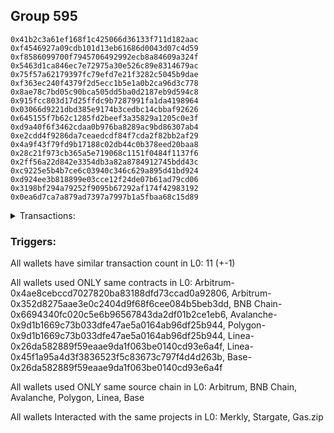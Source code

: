 ## Group 595

```0x260876476feacb2d70cd03a7e4e5b6f2874f10f1
0x41b2c3a61ef168f1c425066d36133f711d182aac
0xf4546927a09cdb101d13eb61686d0043d07c4d59
0xf8586099700f7945706492992ecb8a84609a324f
0x5463d1ca846ec7e72975a30e526c89e8314679ac
0x75f57a62179397fc79efd7e21f3282c5045b9dae
0xf363ec240f4379f2d5ecc1b5e1a0b2ca96d3c778
0x8ae78c7bd05c90bca505dd5ba0d2187eb9d594c8
0x915fcc803d17d25ffdc9b7287991fa1da4198964
0x03066d9221dbd385e9174b3cedbc14cbbaf92626
0x645155f7b62c1285fd2beef3a35829a1205c0e3f
0xd9a40f6f3462cdaa0b976ba8289ac9bd86307ab4
0xe2cdd4f9286da7ceaedcdf84f7cda2f82bb2af29
0x4a9f43f79fd9b17188c02db44c0b378eed20baa8
0x28c21f973cb365a5e719068c1151f0484f1137f6
0x2ff56a22d842e3354db3a82a8784912745bdd43c
0xc9225e5b4b7ce6c03940c346c629a895d41bd924
0xd924ee3b818899e03cce12f24de07b61ad79cd06
0x3198bf294a79252f9095b67292af174f42983192
0x0ea6d7ca7a879ad7397a7997b1a5fbaa68c15d89
```
<details>
<summary>Transactions:</summary>

Hashes: 

Wallet: 0x260876476feacb2d70cd03a7e4e5b6f2874f10f1

       Hash: 0xdc870d42c98c92a83241fd5454aae53c1521e9b5e1cbf872d7fb26012dcc0e1f
         - source chain: Arbitrum
         - destination chain: Aptos
         - project: Merkly
         - contract: 0x4ae8cebccd7027820ba83188dfd73ccad0a92806
       Hash: 0x887c5b108f7f975e031381675056b2df5ac629c8db6cea13b8e1b7aade97c817
         - source chain: Arbitrum
         - destination chain: Aptos
         - project: Merkly
         - contract: 0x4ae8cebccd7027820ba83188dfd73ccad0a92806
       Hash: 0xcf97daf467810539879e17a5a4b59119ff4995b1af06a4b0230e50a4b786a90b
         - source chain: Arbitrum
         - destination chain: BNB Chain
         - project: Stargate
         - contract: 0x352d8275aae3e0c2404d9f68f6cee084b5beb3dd
         - value USD: 253.821513596
       Hash: 0xfdcce45c6110a5635a383827ac83d8749b94b0de473f7e5e905e0a4d82bd8a7e
         - source chain: BNB Chain
         - destination chain: Avalanche
         - project: Stargate
         - contract: 0x6694340fc020c5e6b96567843da2df01b2ce1eb6
         - value USD: 251.627817708
       Hash: 0xdbbf7552fc57004bb2992edeeb164ad28260a6577de889584954248e4d812076
         - source chain: Avalanche
         - destination chain: Polygon
         - project: Stargate
         - contract: 0x9d1b1669c73b033dfe47ae5a0164ab96df25b944
         - value USD: 248.099025082
       Hash: 0x98c8b03cfc95f870f08f44710624672941005b7a2e6bbf26c82911fdac75f12c
         - source chain: Polygon
         - destination chain: Base
         - project: Stargate
         - contract: 0x9d1b1669c73b033dfe47ae5a0164ab96df25b944
         - value USD: 245.187569251
       Hash: 0x5d468b7473e8706558e619005f1c2e4901d024bf10658a26823acd67c26f854c
         - source chain: Linea
         - destination chain: Base
         - project: Gas.zip
         - contract: 0x26da582889f59eaae9da1f063be0140cd93e6a4f
         - value USD: 4.73663794e-05
       Hash: 0xefd7da74425d89e9a00739129a9d11ba0309c0091963c96a4fda70ed3bc94b0d
         - source chain: Linea
         - destination chain: Base
         - project: Stargate
         - contract: 0x45f1a95a4d3f3836523f5c83673c797f4d4d263b
         - value USD: 51.564047261
       Hash: 0x1e947dbb3c1a8756ef5cf44fdd69ca793d300e5f9977d5d41be68ec6184af266
         - source chain: Base
         - destination chain: Arbitrum
         - project: Gas.zip
         - contract: 0x26da582889f59eaae9da1f063be0140cd93e6a4f
         - value USD: 4.567846e-05
       Hash: 0x457499de0e1bbd711aa07077071be7a312d8d580a002b6984b8a847a10b133a2
         - source chain: Linea
         - destination chain: Base
         - project: Stargate
         - contract: 0x45f1a95a4d3f3836523f5c83673c797f4d4d263b
         - value USD: 105.313654818
       Hash: 0xa471d9bf9f358845079895c18cec771af4f5a546884ae52de7db66211921ef34
         - source chain: Base
         - destination chain: Zora
         - project: Gas.zip
         - contract: 0x26da582889f59eaae9da1f063be0140cd93e6a4f
         - value USD: 0.0001441452678
Wallet: 0x41b2c3a61ef168f1c425066d36133f711d182aac

       Hash:0xee12ebb53ea5cce5df8e8fd1f9608d8895f049da29afa3057021444954589900
         - source chain: Arbitrum
         - destination chain: Aptos
         - project: Merkly
         - contract: 0x4ae8cebccd7027820ba83188dfd73ccad0a92806
       Hash:0x7a6d5bc27a1156ae75b6b0b8fc7e7a6d60b3d3b0be77fed6313f9dd2d945fbd2
         - source chain: Arbitrum
         - destination chain: Aptos
         - project: Merkly
         - contract: 0x4ae8cebccd7027820ba83188dfd73ccad0a92806
       Hash:0x8909c0d590bbdad775f386d81b8a623d1680111511eeede5236d466aaad1e44c
         - source chain: Arbitrum
         - destination chain: BNB Chain
         - project: Stargate
         - contract: 0x352d8275aae3e0c2404d9f68f6cee084b5beb3dd
         - value USD: 260.939717858
       Hash:0x3a7214161047fadfc960c3ba28ddeb4a7960fdccc6c286864f0307fba00c15c4
         - source chain: BNB Chain
         - destination chain: Avalanche
         - project: Stargate
         - contract: 0x6694340fc020c5e6b96567843da2df01b2ce1eb6
         - value USD: 258.757737354
       Hash:0x24f186cf75e909c46052734d2f8612632f4df31349dbeae13e9a183f1d287f2d
         - source chain: Avalanche
         - destination chain: Polygon
         - project: Stargate
         - contract: 0x9d1b1669c73b033dfe47ae5a0164ab96df25b944
         - value USD: 255.885063734
       Hash:0xa2976b34bf7dae9694ecc4aae2e1b2abddf6b6e2941d49ad8faf564d4ca6b1e9
         - source chain: Polygon
         - destination chain: Base
         - project: Stargate
         - contract: 0x9d1b1669c73b033dfe47ae5a0164ab96df25b944
         - value USD: 252.614289286
       Hash:0x13a7c67b440f4231906e0457f986a6dcc7a3e0795665de20d297fb446f045c5b
         - source chain: Linea
         - destination chain: Zora
         - project: Gas.zip
         - contract: 0x26da582889f59eaae9da1f063be0140cd93e6a4f
         - value USD: 0.0001723708844
       Hash:0x5a159eae8bb2a3e15974b006a53375dcc3dde0b4f005045ae2fc5593d1139f63
         - source chain: Linea
         - destination chain: Base
         - project: Stargate
         - contract: 0x45f1a95a4d3f3836523f5c83673c797f4d4d263b
         - value USD: 61.029265655
       Hash:0xb3498e90aa028ee063efe3ac136477cf36696452b66bd5eb0067a48b00a6fe18
         - source chain: Base
         - destination chain: Base
         - project: Gas.zip
         - contract: 0x26da582889f59eaae9da1f063be0140cd93e6a4f
         - value USD: 6.28078825e-05
       Hash:0xb814388d0c671310debad60e102f995049bbe6b19a03e4394f8b5592f1e86ce9
         - source chain: Linea
         - destination chain: Base
         - project: Stargate
         - contract: 0x45f1a95a4d3f3836523f5c83673c797f4d4d263b
         - value USD: 97.572504028
       Hash:0x67237832f91a03065387c6433c598dcb97b2aa459bff05339f574c554b8ced57
         - source chain: Base
         - destination chain: Base
         - project: Gas.zip
         - contract: 0x26da582889f59eaae9da1f063be0140cd93e6a4f
         - value USD: 0.0001447433809
Wallet: 0xf4546927a09cdb101d13eb61686d0043d07c4d59

       Hash:0x75f3b8e1e3e14a2e7e69026d3a5839f1f8aa6712edb35f1f7933175c2c2ee176
         - source chain: Arbitrum
         - destination chain: Aptos
         - project: Merkly
         - contract: 0x4ae8cebccd7027820ba83188dfd73ccad0a92806
       Hash:0xfb690e3d91a9252601232950abf602a63e98ec77ce4d2f2539dc76067d356978
         - source chain: Arbitrum
         - destination chain: Aptos
         - project: Merkly
         - contract: 0x4ae8cebccd7027820ba83188dfd73ccad0a92806
       Hash:0x3287ef50f56bdae340c620bb043aa4f7435652b8010fc266b3044d54c56bc4e0
         - source chain: Arbitrum
         - destination chain: BNB Chain
         - project: Stargate
         - contract: 0x352d8275aae3e0c2404d9f68f6cee084b5beb3dd
         - value USD: 263.741457813
       Hash:0x65c9c78062ffdb2656779ee0e1b5802d97d595385d732882ca4977e82f5ca03c
         - source chain: BNB Chain
         - destination chain: Avalanche
         - project: Stargate
         - contract: 0x6694340fc020c5e6b96567843da2df01b2ce1eb6
         - value USD: 261.355457214
       Hash:0xab58195fc4fc06c22e6464683e0b502aadef78b1962d1619335dd3c5bdf670d9
         - source chain: Avalanche
         - destination chain: Polygon
         - project: Stargate
         - contract: 0x9d1b1669c73b033dfe47ae5a0164ab96df25b944
         - value USD: 258.881478729
       Hash:0x8355d672f898c9771eb0b265fa3d7f4f8eba28de87883975c8ef5857b723c96c
         - source chain: Polygon
         - destination chain: Base
         - project: Stargate
         - contract: 0x9d1b1669c73b033dfe47ae5a0164ab96df25b944
         - value USD: 255.677407985
       Hash:0x4444ab9518f003d09ad0b3f839c7e039d69feea48e5d83d0ce2d7b7c7b47533b
         - source chain: Linea
         - destination chain: Scroll
         - project: Gas.zip
         - contract: 0x26da582889f59eaae9da1f063be0140cd93e6a4f
         - value USD: 9.437662061e-05
       Hash:0xf9ecba739e401f60eccea9a859bf9e32c3864afcc1f4db3ecb8af5ae2ae56d95
         - source chain: Linea
         - destination chain: Base
         - project: Stargate
         - contract: 0x45f1a95a4d3f3836523f5c83673c797f4d4d263b
         - value USD: 50.675239838
       Hash:0x1f60f07698a2f5cd0130b382d07e384461d9cbc39655b79d6af46ce4c6f93594
         - source chain: Base
         - destination chain: Base
         - project: Gas.zip
         - contract: 0x26da582889f59eaae9da1f063be0140cd93e6a4f
         - value USD: 6.245101954e-05
       Hash:0x0e351cec63c477dec3f96036941367b6fc82a30138a97dbf0eb717222a9e194e
         - source chain: Linea
         - destination chain: Base
         - project: Stargate
         - contract: 0x45f1a95a4d3f3836523f5c83673c797f4d4d263b
         - value USD: 134.290190867
       Hash:0x6be2f075d5b278fcb23b466213c40bc30a4f74a22f6d3423815b8ae5a129d97a
         - source chain: Base
         - destination chain: Kava
         - project: Gas.zip
         - contract: 0x26da582889f59eaae9da1f063be0140cd93e6a4f
         - value USD: 1.974451403e-08
Wallet: 0xf8586099700f7945706492992ecb8a84609a324f

       Hash:0x3454647d77045edd9513319f61ba3b330b428acf4db2034d866f9544d160e9c4
         - source chain: Arbitrum
         - destination chain: Aptos
         - project: Merkly
         - contract: 0x4ae8cebccd7027820ba83188dfd73ccad0a92806
       Hash:0x4a5f204982ae1699734f104c8ec3e040cc61b814735afbef51942baa1929b1b2
         - source chain: Arbitrum
         - destination chain: Aptos
         - project: Merkly
         - contract: 0x4ae8cebccd7027820ba83188dfd73ccad0a92806
       Hash:0x51e14429be360e75ccd0239b99c79531fca28b1bc2834270fcd130f9fad21e0f
         - source chain: Arbitrum
         - destination chain: BNB Chain
         - project: Stargate
         - contract: 0x352d8275aae3e0c2404d9f68f6cee084b5beb3dd
         - value USD: 268.361884681
       Hash:0x26ea18615a53eedb1b6a3ce5c027818268b8376e80471a954d9606b1ecb5df42
         - source chain: BNB Chain
         - destination chain: Avalanche
         - project: Stargate
         - contract: 0x6694340fc020c5e6b96567843da2df01b2ce1eb6
         - value USD: 265.484335295
       Hash:0xa8edd0d314e4f78db78d01e02a5b158d1e5f10a9fc2608168884a43c5275ebdc
         - source chain: Avalanche
         - destination chain: Polygon
         - project: Stargate
         - contract: 0x9d1b1669c73b033dfe47ae5a0164ab96df25b944
         - value USD: 263.043026717
       Hash:0x3364ac7ed09d33a166a2216e4cc52480645a5f820c1734ed1c098b6521d19050
         - source chain: Polygon
         - destination chain: Base
         - project: Stargate
         - contract: 0x9d1b1669c73b033dfe47ae5a0164ab96df25b944
         - value USD: 259.075629809
       Hash:0xd11bc118fc299d560dff36bcf573f2a01e4f7e366dbb9ad9b5210fac499c35fa
         - source chain: Linea
         - destination chain: Kava
         - project: Gas.zip
         - contract: 0x26da582889f59eaae9da1f063be0140cd93e6a4f
         - value USD: 2.022324802e-08
       Hash:0xacbaefedd9f0b8b9cc64c1286edd69b3c6ac19a89bd1ff3467157207b0dd810b
         - source chain: Linea
         - destination chain: Base
         - project: Stargate
         - contract: 0x45f1a95a4d3f3836523f5c83673c797f4d4d263b
         - value USD: 50.152087866
       Hash:0x61127b769b227be7304354a992870965277643cdad4416f6b324dfec748afe17
         - source chain: Base
         - destination chain: Kava
         - project: Gas.zip
         - contract: 0x26da582889f59eaae9da1f063be0140cd93e6a4f
         - value USD: 4.084109943e-08
       Hash:0xacbd4b08897b3d38c67a7926c4a7c8f820579391609ae37db76161cb75d059e5
         - source chain: Linea
         - destination chain: Base
         - project: Stargate
         - contract: 0x45f1a95a4d3f3836523f5c83673c797f4d4d263b
         - value USD: 194.556090493
       Hash:0x2b044d78af454791fe65345bdb219db792a116969a9419f6671e64764c556008
         - source chain: Base
         - destination chain: Base
         - project: Gas.zip
         - contract: 0x26da582889f59eaae9da1f063be0140cd93e6a4f
         - value USD: 0.0001270990432
Wallet: 0x5463d1ca846ec7e72975a30e526c89e8314679ac

       Hash:0xa096067f6be64ef9da593fc3771b613a99a472170129bae4db44e14a3a990d69
         - source chain: Arbitrum
         - destination chain: Aptos
         - project: Merkly
         - contract: 0x4ae8cebccd7027820ba83188dfd73ccad0a92806
       Hash:0x0ef899747916fa0a1585bcabaf83145ffd39e48f6dce994342ce9942fb2df868
         - source chain: Arbitrum
         - destination chain: Aptos
         - project: Merkly
         - contract: 0x4ae8cebccd7027820ba83188dfd73ccad0a92806
       Hash:0xe41bdfba3708d206d2ea8ac0c525fee6cfa04a9bb0e104be089d144fecfe73ec
         - source chain: Arbitrum
         - destination chain: BNB Chain
         - project: Stargate
         - contract: 0x352d8275aae3e0c2404d9f68f6cee084b5beb3dd
         - value USD: 251.746787547
       Hash:0x994aa42e1b0464d4441ec0eaf2d5238e69d7fc6e7f045d8ea46112547d56c151
         - source chain: BNB Chain
         - destination chain: Avalanche
         - project: Stargate
         - contract: 0x6694340fc020c5e6b96567843da2df01b2ce1eb6
         - value USD: 248.859313172
       Hash:0x941d8a106f10155333808f9a271e191ac84c7ecf95656664bbf588fc558b5896
         - source chain: Avalanche
         - destination chain: Polygon
         - project: Stargate
         - contract: 0x9d1b1669c73b033dfe47ae5a0164ab96df25b944
         - value USD: 246.047246185
       Hash:0xfd847c5380f8435db3a13d545bf7f3f01527d00518b0c61a951908f81231dc5b
         - source chain: Polygon
         - destination chain: Base
         - project: Stargate
         - contract: 0x9d1b1669c73b033dfe47ae5a0164ab96df25b944
         - value USD: 244.306352702
       Hash:0xa718ce5874782cf303de04bbb9bbfc8d0e445286f9c68ccdc1ccc23799ba7a70
         - source chain: Linea
         - destination chain: Base
         - project: Gas.zip
         - contract: 0x26da582889f59eaae9da1f063be0140cd93e6a4f
         - value USD: 0.0001271413342
       Hash:0x80f26bac35b074bf748b0ae7449aea173a63b2f06b0b5cce9fd59286b7559cde
         - source chain: Linea
         - destination chain: Base
         - project: Stargate
         - contract: 0x45f1a95a4d3f3836523f5c83673c797f4d4d263b
         - value USD: 46.000063353
       Hash:0x121dbdf8f95cdd1c1d9ed1662cf465d0d5deb20d46b8c6b00e32bd02fece81eb
         - source chain: Base
         - destination chain: Metis
         - project: Gas.zip
         - contract: 0x26da582889f59eaae9da1f063be0140cd93e6a4f
         - value USD: 2.076117737e-06
       Hash:0x226797d09aaefc05d92338de61d1389ed9f9762514b0cd88f2c99645864cccfe
         - source chain: Linea
         - destination chain: Base
         - project: Stargate
         - contract: 0x45f1a95a4d3f3836523f5c83673c797f4d4d263b
         - value USD: 137.207607886
       Hash:0x1795dcc0f5b3ac37958e50e73748462552e17dda30eaa3aa9ed444a9427417c5
         - source chain: Base
         - destination chain: Arbitrum
         - project: Gas.zip
         - contract: 0x26da582889f59eaae9da1f063be0140cd93e6a4f
         - value USD: 6.818489846e-05
Wallet: 0x75f57a62179397fc79efd7e21f3282c5045b9dae

       Hash:0x65cac6d80ed10cc2540c87772fe9927940273751bcc213e4a0d184499727e889
         - source chain: Arbitrum
         - destination chain: Aptos
         - project: Merkly
         - contract: 0x4ae8cebccd7027820ba83188dfd73ccad0a92806
       Hash:0x62390feaa3d45f6e9276dae275cd34a3a8e37f18b76b86d832b78bc541eb862f
         - source chain: Arbitrum
         - destination chain: Aptos
         - project: Merkly
         - contract: 0x4ae8cebccd7027820ba83188dfd73ccad0a92806
       Hash:0x578cd6504b2ca793c8fc6a5b1dc569733be14f3478d7c4b4293671b8fc0eedc6
         - source chain: Arbitrum
         - destination chain: BNB Chain
         - project: Stargate
         - contract: 0x352d8275aae3e0c2404d9f68f6cee084b5beb3dd
         - value USD: 264.085717119
       Hash:0xb3c4402d6b556eb4ab2078854c12bbf459eee1d64b921a7a03234afb1d75284e
         - source chain: BNB Chain
         - destination chain: Avalanche
         - project: Stargate
         - contract: 0x6694340fc020c5e6b96567843da2df01b2ce1eb6
         - value USD: 260.28455326
       Hash:0x651e4b375141018c3965a5ba3a2e8fcf211bd1648f67df9322ed04b561b381a4
         - source chain: Avalanche
         - destination chain: Polygon
         - project: Stargate
         - contract: 0x9d1b1669c73b033dfe47ae5a0164ab96df25b944
         - value USD: 258.441438599
       Hash:0xb2bcb3d52455e4281db5dcd9d09772e9c014a3450e9575c9f5d648efcc6519cd
         - source chain: Polygon
         - destination chain: Base
         - project: Stargate
         - contract: 0x9d1b1669c73b033dfe47ae5a0164ab96df25b944
         - value USD: 256.408117426
       Hash:0x62003dbbca61efc92f2514a5581c42671932671a9055de88ad792cb29953894d
         - source chain: Linea
         - destination chain: Arbitrum
         - project: Gas.zip
         - contract: 0x26da582889f59eaae9da1f063be0140cd93e6a4f
         - value USD: 0.0001064853191
       Hash:0x53f95d9e5e07b9a7e7f2e68fbb2a19015e5d7e21675d6a48613a87714b9bd2c2
         - source chain: Linea
         - destination chain: Base
         - project: Stargate
         - contract: 0x45f1a95a4d3f3836523f5c83673c797f4d4d263b
         - value USD: 51.374968587
       Hash:0x6917af79d1e2eaefe695814817509af2563844828e12e0c5fc9bc21320a79daa
         - source chain: Base
         - destination chain: Scroll
         - project: Gas.zip
         - contract: 0x26da582889f59eaae9da1f063be0140cd93e6a4f
         - value USD: 0.0001498110564
       Hash:0x7f20f1c2b3a457ccb86e44391611f9e0cdbc4477f8c7ba40c10103764b1ec62d
         - source chain: Linea
         - destination chain: Base
         - project: Stargate
         - contract: 0x45f1a95a4d3f3836523f5c83673c797f4d4d263b
         - value USD: 112.062698879
       Hash:0x3975fd345fcf372560e85fba647e1b21cdb166e5d722f04d264df15e4e403b85
         - source chain: Base
         - destination chain: Zora
         - project: Gas.zip
         - contract: 0x26da582889f59eaae9da1f063be0140cd93e6a4f
         - value USD: 2.213018634e-05
Wallet: 0xf363ec240f4379f2d5ecc1b5e1a0b2ca96d3c778

       Hash:0x9e7c4276be98084f5d738f6a2fef2357f87c3eca5a43d079884a71a9fb5b98f5
         - source chain: Arbitrum
         - destination chain: Aptos
         - project: Merkly
         - contract: 0x4ae8cebccd7027820ba83188dfd73ccad0a92806
       Hash:0xa86a5141bcae65e5128fa462163984e77116bb5d8fc72bf0bef0ef19573af291
         - source chain: Arbitrum
         - destination chain: Aptos
         - project: Merkly
         - contract: 0x4ae8cebccd7027820ba83188dfd73ccad0a92806
       Hash:0xa594d558ef69f8026392ff08ed237f4d7d6ecdc5c4cf79aff20fddbeadc7e4ec
         - source chain: Arbitrum
         - destination chain: BNB Chain
         - project: Stargate
         - contract: 0x352d8275aae3e0c2404d9f68f6cee084b5beb3dd
         - value USD: 274.10195905
       Hash:0x0d3f5350c19ea0f4616d941a02d625ac060e625199b300b7288cd503cdf76c77
         - source chain: BNB Chain
         - destination chain: Avalanche
         - project: Stargate
         - contract: 0x6694340fc020c5e6b96567843da2df01b2ce1eb6
         - value USD: 271.58579015
       Hash:0xe9e8afc0b931f15b1446667b9fd601c1187c58e411fb6398cf4e5707971f5386
         - source chain: Avalanche
         - destination chain: Polygon
         - project: Stargate
         - contract: 0x9d1b1669c73b033dfe47ae5a0164ab96df25b944
         - value USD: 268.186177541
       Hash:0xf009997b7eae309750eb4fea368194b481d42334d85361aa0d80d2776d0badad
         - source chain: Polygon
         - destination chain: Base
         - project: Stargate
         - contract: 0x9d1b1669c73b033dfe47ae5a0164ab96df25b944
         - value USD: 267.503657936
       Hash:0x8e59c0923dcaad0c9fdda0c1e59f5c09eee9593882005f511f35da8f2c58f46b
         - source chain: Linea
         - destination chain: Kava
         - project: Gas.zip
         - contract: 0x26da582889f59eaae9da1f063be0140cd93e6a4f
         - value USD: 9.165215851e-09
       Hash:0x2b902c284a588f907a6651198e335900f462f5f2b2f4a786498174faa66a79e5
         - source chain: Linea
         - destination chain: Base
         - project: Stargate
         - contract: 0x45f1a95a4d3f3836523f5c83673c797f4d4d263b
         - value USD: 44.909347989
       Hash:0xd7747cdf31fb54a13b6fa241d050f38ab67d7a7da790392a38274a3c4e0aea80
         - source chain: Base
         - destination chain: Kava
         - project: Gas.zip
         - contract: 0x26da582889f59eaae9da1f063be0140cd93e6a4f
         - value USD: 1.96679496e-08
       Hash:0x757c6698d2044521f66a207c07fbd34e43bc5fa95db24cc2d30cba5df55902de
         - source chain: Linea
         - destination chain: Base
         - project: Stargate
         - contract: 0x45f1a95a4d3f3836523f5c83673c797f4d4d263b
         - value USD: 101.720996874
       Hash:0x66d2fcd3f81d5658d423a4da779eec847577e5cb7237de31f64d06c5f6bc26e8
         - source chain: Base
         - destination chain: Zora
         - project: Gas.zip
         - contract: 0x26da582889f59eaae9da1f063be0140cd93e6a4f
         - value USD: 0.0001157348934
Wallet: 0x8ae78c7bd05c90bca505dd5ba0d2187eb9d594c8

       Hash:0xb7ffa27b94b2547cfbe294f928dc4ef745977eb70d3f482496709e2132ea3fdd
         - source chain: Arbitrum
         - destination chain: Aptos
         - project: Merkly
         - contract: 0x4ae8cebccd7027820ba83188dfd73ccad0a92806
       Hash:0xd6a029a30fcc7542143701ff26be9d4e5f0ca715df0b509047bf8c22533effe0
         - source chain: Arbitrum
         - destination chain: Aptos
         - project: Merkly
         - contract: 0x4ae8cebccd7027820ba83188dfd73ccad0a92806
       Hash:0x1b1d139570c38d84464a5b65541ebadecfa2451a3e0372ad1522bf7124dc7852
         - source chain: Arbitrum
         - destination chain: BNB Chain
         - project: Stargate
         - contract: 0x352d8275aae3e0c2404d9f68f6cee084b5beb3dd
         - value USD: 276.098271946
       Hash:0xf6aa1910d6c5dfb92eb8d923cee581b222690fa2d18a24968e061925ed4eb96b
         - source chain: BNB Chain
         - destination chain: Avalanche
         - project: Stargate
         - contract: 0x6694340fc020c5e6b96567843da2df01b2ce1eb6
         - value USD: 272.216129398
       Hash:0x2c44efd6452d9ef5be52b47af2a692f2ad1abb3e0db013a91fc80b9f6bc9ee35
         - source chain: Avalanche
         - destination chain: Polygon
         - project: Stargate
         - contract: 0x9d1b1669c73b033dfe47ae5a0164ab96df25b944
         - value USD: 269.565574663
       Hash:0x3bd4ef6152f284d9e095ecc11ab9b07d0ace6d7fea41d1178ac9fd0d255453dd
         - source chain: Polygon
         - destination chain: Base
         - project: Stargate
         - contract: 0x9d1b1669c73b033dfe47ae5a0164ab96df25b944
         - value USD: 268.858480864
       Hash:0x016b59d0aeaf69606b7ec39a6f2a34dd615935d11e6969017381927d7a5262cf
         - source chain: Linea
         - destination chain: Linea
         - project: Gas.zip
         - contract: 0x26da582889f59eaae9da1f063be0140cd93e6a4f
         - value USD: 0.0001732395337
       Hash:0x60871d99fea5e559de171212084baacc96af7e1546e1d9a5e1b0afc95b2c2956
         - source chain: Linea
         - destination chain: Base
         - project: Stargate
         - contract: 0x45f1a95a4d3f3836523f5c83673c797f4d4d263b
         - value USD: 46.423463425
       Hash:0x37298d041baf8e5c075b10d974dcd192bdbcafc8e86e2d94253fb9fc04c37c58
         - source chain: Base
         - destination chain: Zora
         - project: Gas.zip
         - contract: 0x26da582889f59eaae9da1f063be0140cd93e6a4f
         - value USD: 0.0001669323199
       Hash:0xb815d93a082efb34fd0a0fbfcade543fcae533c65cf663d09b70c8b19424ff9a
         - source chain: Linea
         - destination chain: Base
         - project: Stargate
         - contract: 0x45f1a95a4d3f3836523f5c83673c797f4d4d263b
         - value USD: 98.233088835
       Hash:0x516589b544bec2af599eeaf6ecfe240c253e8eefd564d23bd2d5518c0f56352c
         - source chain: Base
         - destination chain: Arbitrum
         - project: Gas.zip
         - contract: 0x26da582889f59eaae9da1f063be0140cd93e6a4f
         - value USD: 7.027829446e-05
Wallet: 0x915fcc803d17d25ffdc9b7287991fa1da4198964

       Hash:0x39b7e7bbb0488ea1fc46d256bf558f22ae9938ebf06331d45c8d7f5c0a074ad9
         - source chain: Arbitrum
         - destination chain: Aptos
         - project: Merkly
         - contract: 0x4ae8cebccd7027820ba83188dfd73ccad0a92806
       Hash:0xdb89b571b7634ccb63d3eb1cf980ce4d40d9603a456f78716993090c5c5ea3fd
         - source chain: Arbitrum
         - destination chain: Aptos
         - project: Merkly
         - contract: 0x4ae8cebccd7027820ba83188dfd73ccad0a92806
       Hash:0xb4b613914f54fc66c64fbfa297dd837b4689c02781ce5257cac38b4cd072599f
         - source chain: Arbitrum
         - destination chain: BNB Chain
         - project: Stargate
         - contract: 0x352d8275aae3e0c2404d9f68f6cee084b5beb3dd
         - value USD: 259.791274115
       Hash:0x0d71380c274598c6eef3d764840604c0de3a18171c517114b964c05af08b88a4
         - source chain: BNB Chain
         - destination chain: Avalanche
         - project: Stargate
         - contract: 0x6694340fc020c5e6b96567843da2df01b2ce1eb6
         - value USD: 257.050683379
       Hash:0xacdc6976ea9c98e1a4f7d4a51317d281684abfec310a2871ddb14c1c3bf493b9
         - source chain: Avalanche
         - destination chain: Polygon
         - project: Stargate
         - contract: 0x9d1b1669c73b033dfe47ae5a0164ab96df25b944
         - value USD: 254.684572426
       Hash:0xe96ed747e0cefa4a95c91fd39eccd109b2c58b4d1d28f26b8eb5d066be22145e
         - source chain: Polygon
         - destination chain: Base
         - project: Stargate
         - contract: 0x9d1b1669c73b033dfe47ae5a0164ab96df25b944
         - value USD: 251.974351626
       Hash:0x2582adf98accafc36e55af9b3a2c0c5214afd72969337c1a2c77448303f3369a
         - source chain: Linea
         - destination chain: Base
         - project: Gas.zip
         - contract: 0x26da582889f59eaae9da1f063be0140cd93e6a4f
         - value USD: 2.383377568e-05
       Hash:0xca996738382000fd717da3d3400edae79a124f0e2390b33f0e3c88b03f2c4051
         - source chain: Linea
         - destination chain: Base
         - project: Stargate
         - contract: 0x45f1a95a4d3f3836523f5c83673c797f4d4d263b
         - value USD: 46.809188985
       Hash:0xe7a2b668c7e42fb412cb3233db52df55bc8172a4f6be63a2165c18eb897c3672
         - source chain: Base
         - destination chain: Base
         - project: Gas.zip
         - contract: 0x26da582889f59eaae9da1f063be0140cd93e6a4f
         - value USD: 2.88921323e-05
       Hash:0x1c593b54afa0ac0cb6198c2acd951bae8c8a2a9cef534c4526a8ac19c4215ad2
         - source chain: Linea
         - destination chain: Base
         - project: Stargate
         - contract: 0x45f1a95a4d3f3836523f5c83673c797f4d4d263b
         - value USD: 99.608117691
       Hash:0x2e85b698ec2566b31aa5cdb6547bb53040084eedbd79de8a93b024f5e6cb0672
         - source chain: Base
         - destination chain: Kava
         - project: Gas.zip
         - contract: 0x26da582889f59eaae9da1f063be0140cd93e6a4f
         - value USD: 1.70520803e-08
Wallet: 0x03066d9221dbd385e9174b3cedbc14cbbaf92626

       Hash:0x147930fe100b18ec109c9e0ba0035cdb9bffec4414996e9e97a47e8620d98253
         - source chain: Arbitrum
         - destination chain: Aptos
         - project: Merkly
         - contract: 0x4ae8cebccd7027820ba83188dfd73ccad0a92806
       Hash:0x645c2f81f2cc88a8c0e71e8e549da0bb3f2ecd77356ebc259a339cd5822100af
         - source chain: Arbitrum
         - destination chain: Aptos
         - project: Merkly
         - contract: 0x4ae8cebccd7027820ba83188dfd73ccad0a92806
       Hash:0xe639c28b4c121cfb44a86df8cec5dc7f5141414474e9ed5b27f9d8bfcf84b059
         - source chain: Arbitrum
         - destination chain: BNB Chain
         - project: Stargate
         - contract: 0x352d8275aae3e0c2404d9f68f6cee084b5beb3dd
         - value USD: 260.300405281
       Hash:0x174b2cfda66455b567644b75cfef59f9ef75acb7b0248d21723153be958e41dc
         - source chain: BNB Chain
         - destination chain: Avalanche
         - project: Stargate
         - contract: 0x6694340fc020c5e6b96567843da2df01b2ce1eb6
         - value USD: 257.90288605
       Hash:0x1f2f4b26aaa489192ab44d9ca001b04fdd6bb5067843a89005b2acda1ab83413
         - source chain: Avalanche
         - destination chain: Polygon
         - project: Stargate
         - contract: 0x9d1b1669c73b033dfe47ae5a0164ab96df25b944
         - value USD: 253.412205905
       Hash:0xed0c0eb6cf8d226710a528a968c1086993d19c7b6c60c57bdaa4f47186a95299
         - source chain: Polygon
         - destination chain: Base
         - project: Stargate
         - contract: 0x9d1b1669c73b033dfe47ae5a0164ab96df25b944
         - value USD: 251.155897863
       Hash:0xd01d180f38470b58852be913cbc3e2b0fb3f10b6e9920a07084cfa662eaa0e4a
         - source chain: Linea
         - destination chain: Kava
         - project: Gas.zip
         - contract: 0x26da582889f59eaae9da1f063be0140cd93e6a4f
         - value USD: 2.898997623e-08
       Hash:0xe6f5738adf7473ab4edf2d769769c2438031570d0affa2c6f5b494d7e35a464a
         - source chain: Linea
         - destination chain: Base
         - project: Stargate
         - contract: 0x45f1a95a4d3f3836523f5c83673c797f4d4d263b
         - value USD: 48.890391194
       Hash:0x97daee537a54d5064ecaf1ed76273ae902efd90e28bbd823aaa3ebb12a9037fa
         - source chain: Base
         - destination chain: Scroll
         - project: Gas.zip
         - contract: 0x26da582889f59eaae9da1f063be0140cd93e6a4f
         - value USD: 0.000122345696
       Hash:0x49d3825d0bc362a11c740e69d2700a5b2384ed01053d2052054305541f77502f
         - source chain: Linea
         - destination chain: Base
         - project: Stargate
         - contract: 0x45f1a95a4d3f3836523f5c83673c797f4d4d263b
         - value USD: 133.52720552
       Hash:0xd897daf0880d6ddc47b0a9486b231df15d6233819e27e1472729d8b2aeba76cd
         - source chain: Base
         - destination chain: Zora
         - project: Gas.zip
         - contract: 0x26da582889f59eaae9da1f063be0140cd93e6a4f
         - value USD: 6.220376702e-05
Wallet: 0x645155f7b62c1285fd2beef3a35829a1205c0e3f

       Hash:0xacdcd3f236e215e70ceadccfe4c1f30ba9cae881d9020e11c81fafd235ac221d
         - source chain: Arbitrum
         - destination chain: Aptos
         - project: Merkly
         - contract: 0x4ae8cebccd7027820ba83188dfd73ccad0a92806
       Hash:0x7298c596a33b7247ba80980be89a1fff0eef9f9caa809dbd8f7e5b081f4ab330
         - source chain: Arbitrum
         - destination chain: Aptos
         - project: Merkly
         - contract: 0x4ae8cebccd7027820ba83188dfd73ccad0a92806
       Hash:0x9e34a83baa8fc9174facee3250b0c411ed190c86c9488a6c90c0d1c485fb8c18
         - source chain: Arbitrum
         - destination chain: BNB Chain
         - project: Stargate
         - contract: 0x352d8275aae3e0c2404d9f68f6cee084b5beb3dd
         - value USD: 268.13713603
       Hash:0x19f734aceef658b869457637f9563ef231696b912e185efffc283c96318035c0
         - source chain: BNB Chain
         - destination chain: Avalanche
         - project: Stargate
         - contract: 0x6694340fc020c5e6b96567843da2df01b2ce1eb6
         - value USD: 265.152762874
       Hash:0xe466635a2f5039d4429bbd4372a6d649246ef00f56ec666e6aaf4d28009d366b
         - source chain: Avalanche
         - destination chain: Polygon
         - project: Stargate
         - contract: 0x9d1b1669c73b033dfe47ae5a0164ab96df25b944
         - value USD: 260.143856834
       Hash:0x413010618a6270b90072856e0dd0da951a16f2830503120ac0a5916896fad2e6
         - source chain: Polygon
         - destination chain: Base
         - project: Stargate
         - contract: 0x9d1b1669c73b033dfe47ae5a0164ab96df25b944
         - value USD: 257.749922679
       Hash:0x0795ee5985eef9f0139a98d91ea0b324dab4409eb5e069b74685ed3cd51c83e9
         - source chain: Linea
         - destination chain: Zora
         - project: Gas.zip
         - contract: 0x26da582889f59eaae9da1f063be0140cd93e6a4f
         - value USD: 4.802327936e-05
       Hash:0x7f632e303dc1fdbeab9a7e91cabd01318cc72f7e68bc5be98b9a1e5ac7519b19
         - source chain: Linea
         - destination chain: Base
         - project: Stargate
         - contract: 0x45f1a95a4d3f3836523f5c83673c797f4d4d263b
         - value USD: 48.45551704
       Hash:0x5d27f9736f8ecef1e1f3f6df5e1c5b43aed1a6fc06d3fb37dede42dfe2c575a0
         - source chain: Base
         - destination chain: Zora
         - project: Gas.zip
         - contract: 0x26da582889f59eaae9da1f063be0140cd93e6a4f
         - value USD: 7.597560715e-05
       Hash:0xd29c165ac43dbf7047c7627be79c1a0f41348dc8635186237b1b55074718be91
         - source chain: Linea
         - destination chain: Base
         - project: Stargate
         - contract: 0x45f1a95a4d3f3836523f5c83673c797f4d4d263b
         - value USD: 97.469063032
       Hash:0x391c05229306dcc6f1219ca26700836c9a1e77001b873510e5d67f82a77d32f2
         - source chain: Base
         - destination chain: Scroll
         - project: Gas.zip
         - contract: 0x26da582889f59eaae9da1f063be0140cd93e6a4f
         - value USD: 9.719338596e-05
Wallet: 0xd9a40f6f3462cdaa0b976ba8289ac9bd86307ab4

       Hash:0x13661251aa6fff2e9aa83876b723a044945f9a0ea4507aab5f5d356c81e0e7b9
         - source chain: Arbitrum
         - destination chain: Aptos
         - project: Merkly
         - contract: 0x4ae8cebccd7027820ba83188dfd73ccad0a92806
       Hash:0x7b0bf6c647fb6c0d7049ecc9bb44d31ac08b4c21d9e2bcd6dddccc0b2dc5b6a1
         - source chain: Arbitrum
         - destination chain: Aptos
         - project: Merkly
         - contract: 0x4ae8cebccd7027820ba83188dfd73ccad0a92806
       Hash:0xb4b9ed25980acf2f436aba43313d2e2d3986b64ed458802160febd116649a3d1
         - source chain: Arbitrum
         - destination chain: BNB Chain
         - project: Stargate
         - contract: 0x352d8275aae3e0c2404d9f68f6cee084b5beb3dd
         - value USD: 277.945473188
       Hash:0x8516aaa9bce711198eb07f4b82fab882e2aa94b1c28f83175caaef1580f7817f
         - source chain: BNB Chain
         - destination chain: Avalanche
         - project: Stargate
         - contract: 0x6694340fc020c5e6b96567843da2df01b2ce1eb6
         - value USD: 275.41473024
       Hash:0x42d885334da37b440405874b70b9fa64ec7c30bcf157cdd57728802a21315167
         - source chain: Avalanche
         - destination chain: Polygon
         - project: Stargate
         - contract: 0x9d1b1669c73b033dfe47ae5a0164ab96df25b944
         - value USD: 271.669220952
       Hash:0xbe5767be0f27fb2d804176e397954d12fb0cdaaff1bd14f07682151753d0d973
         - source chain: Polygon
         - destination chain: Base
         - project: Stargate
         - contract: 0x9d1b1669c73b033dfe47ae5a0164ab96df25b944
         - value USD: 269.009871814
       Hash:0x97a35d8c30aaae7b4b66e118468e24bbf6326b4c3997426bdcca8801de59a1d5
         - source chain: Linea
         - destination chain: Kava
         - project: Gas.zip
         - contract: 0x26da582889f59eaae9da1f063be0140cd93e6a4f
         - value USD: 3.806101928e-08
       Hash:0x6644be6f0d508f05120a4231406e5aa1ba050deb6a4345b6e5319f898eb05aa4
         - source chain: Linea
         - destination chain: Base
         - project: Stargate
         - contract: 0x45f1a95a4d3f3836523f5c83673c797f4d4d263b
         - value USD: 47.857684229
       Hash:0x6c14d1f3a771bfd068129521fbbe639e8ee2926aef6cc0d3d8f90157ec250d7b
         - source chain: Base
         - destination chain: Base
         - project: Gas.zip
         - contract: 0x26da582889f59eaae9da1f063be0140cd93e6a4f
         - value USD: 0.0001009441165
       Hash:0xf93d99d2567d1195c14ec0357c9df3e753a4cdbc732de4ee89eb2ed44129b363
         - source chain: Linea
         - destination chain: Base
         - project: Stargate
         - contract: 0x45f1a95a4d3f3836523f5c83673c797f4d4d263b
         - value USD: 97.923804126
       Hash:0x7967cff56b84e9101698823715597415b35f7eaabc76228f7ad4c0fcd996f080
         - source chain: Base
         - destination chain: Scroll
         - project: Gas.zip
         - contract: 0x26da582889f59eaae9da1f063be0140cd93e6a4f
         - value USD: 0.0001465377204
Wallet: 0xe2cdd4f9286da7ceaedcdf84f7cda2f82bb2af29

       Hash:0xef029d5a4acf79d8fdee0cf795d811071bde1cb6c62b2dd0ffaebb705dde3758
         - source chain: Arbitrum
         - destination chain: Aptos
         - project: Merkly
         - contract: 0x4ae8cebccd7027820ba83188dfd73ccad0a92806
       Hash:0xa95ce7955ee7f4831ea17f64c607cd44422159381703085195154ac8861353e2
         - source chain: Arbitrum
         - destination chain: Aptos
         - project: Merkly
         - contract: 0x4ae8cebccd7027820ba83188dfd73ccad0a92806
       Hash:0xc0c99a7a1953a69a6d2779bc975dfbe3d93619577c91e41f976d09d92ea27e9e
         - source chain: Arbitrum
         - destination chain: BNB Chain
         - project: Stargate
         - contract: 0x352d8275aae3e0c2404d9f68f6cee084b5beb3dd
         - value USD: 276.139126521
       Hash:0x0d5d7e8f32b41cd8fffedf5e906e86443b1aa699790376a43ba21f8371d0336c
         - source chain: BNB Chain
         - destination chain: Avalanche
         - project: Stargate
         - contract: 0x6694340fc020c5e6b96567843da2df01b2ce1eb6
         - value USD: 272.104211206
       Hash:0x91c4986c16e9e53aceedd2999050914eaf66e815bc3ffe00b2d50518d6502b7f
         - source chain: Avalanche
         - destination chain: Polygon
         - project: Stargate
         - contract: 0x9d1b1669c73b033dfe47ae5a0164ab96df25b944
         - value USD: 270.804237276
       Hash:0x76e4f6fe29f9f59acfd12a8ddd2e9d78a19ce2745bcdb7bcd55bc6739535aeba
         - source chain: Polygon
         - destination chain: Base
         - project: Stargate
         - contract: 0x9d1b1669c73b033dfe47ae5a0164ab96df25b944
         - value USD: 269.452919653
       Hash:0x949ae8ebd02fd53c2c0cf66b7c7ca8943453cbd129c13aadf2894e25cdee020e
         - source chain: Linea
         - destination chain: Base
         - project: Gas.zip
         - contract: 0x26da582889f59eaae9da1f063be0140cd93e6a4f
         - value USD: 7.5414335e-05
       Hash:0x220f215d872b855a1813c533fa0d89099b1e715ae9f9f390d1b2f24ec87a491d
         - source chain: Linea
         - destination chain: Base
         - project: Stargate
         - contract: 0x45f1a95a4d3f3836523f5c83673c797f4d4d263b
         - value USD: 52.533682616
       Hash:0xb13f19901711718bcf09e701265145dd6802ec8941d0ab1420e2de6261bc3650
         - source chain: Base
         - destination chain: Metis
         - project: Gas.zip
         - contract: 0x26da582889f59eaae9da1f063be0140cd93e6a4f
         - value USD: 2.501468688e-06
       Hash:0x3fb3556287a8893bbe6f43247fd88c8a950fb3d4fbfca9f6f2ee0d45e2818063
         - source chain: Linea
         - destination chain: Base
         - project: Stargate
         - contract: 0x45f1a95a4d3f3836523f5c83673c797f4d4d263b
         - value USD: 116.480064078
       Hash:0x628674845839c53efd82e54e033195f5f828d8114fae3e8d8f36d8cf379ec2ff
         - source chain: Base
         - destination chain: Arbitrum
         - project: Gas.zip
         - contract: 0x26da582889f59eaae9da1f063be0140cd93e6a4f
         - value USD: 2.422358235e-05
Wallet: 0x4a9f43f79fd9b17188c02db44c0b378eed20baa8

       Hash:0xb8ea559da425640f1f3a05e59415c3129a2127b5a511c4cf3278e94917b0e990
         - source chain: Arbitrum
         - destination chain: Aptos
         - project: Merkly
         - contract: 0x4ae8cebccd7027820ba83188dfd73ccad0a92806
       Hash:0xe0702573452c41bfc5ac01ac04b2861b471167ec96c1222e6500d3fa886af6c9
         - source chain: Arbitrum
         - destination chain: Aptos
         - project: Merkly
         - contract: 0x4ae8cebccd7027820ba83188dfd73ccad0a92806
       Hash:0xa2307d8fa45408b0b02b128f99ac42985446b254ca95363a809f5ed5812fb7d4
         - source chain: Arbitrum
         - destination chain: BNB Chain
         - project: Stargate
         - contract: 0x352d8275aae3e0c2404d9f68f6cee084b5beb3dd
         - value USD: 263.71325339
       Hash:0xc217170a7a2d24946e247cbc9e63c9d3adb408adb8cbbf3796bd730a8cdb9ab1
         - source chain: BNB Chain
         - destination chain: Avalanche
         - project: Stargate
         - contract: 0x6694340fc020c5e6b96567843da2df01b2ce1eb6
         - value USD: 260.281016747
       Hash:0xa793e1bfe95b18722cf3e725be7c687e06831e4f6173ebe2fe69cd0b71d97868
         - source chain: Avalanche
         - destination chain: Polygon
         - project: Stargate
         - contract: 0x9d1b1669c73b033dfe47ae5a0164ab96df25b944
         - value USD: 258.31062753
       Hash:0x2ee62dd1d6d051e0c1de9f8fbb14960303c89b68bd2b3b5d2fba2cc2582511a7
         - source chain: Polygon
         - destination chain: Base
         - project: Stargate
         - contract: 0x9d1b1669c73b033dfe47ae5a0164ab96df25b944
         - value USD: 255.494255709
       Hash:0xb6c2d87bc216e13fdf749ec849a6f73fceeecd9b35df31d6478cea723827b533
         - source chain: Linea
         - destination chain: Metis
         - project: Gas.zip
         - contract: 0x26da582889f59eaae9da1f063be0140cd93e6a4f
         - value USD: 4.164590805e-06
       Hash:0xba37ebe374ee651ca17bd5bbfb4b17ad8bbf11b9677323562bb98667c9da50d8
         - source chain: Linea
         - destination chain: Base
         - project: Stargate
         - contract: 0x45f1a95a4d3f3836523f5c83673c797f4d4d263b
         - value USD: 45.631189154
       Hash:0x8fdd77cb943e9911fabd9adb3c06d427488ba53abe3bc0301bcf9739f8b6300e
         - source chain: Base
         - destination chain: Kava
         - project: Gas.zip
         - contract: 0x26da582889f59eaae9da1f063be0140cd93e6a4f
         - value USD: 3.251232486e-08
       Hash:0x2831f37078887eae60824aabd2e776173063b372b3eb9b09cc425986677f1cc6
         - source chain: Linea
         - destination chain: Base
         - project: Stargate
         - contract: 0x45f1a95a4d3f3836523f5c83673c797f4d4d263b
         - value USD: 126.453605261
       Hash:0x80fd650b5a8c4ee0007e5e6f5389b43d50634cc13be2d295e0200b8728259bfc
         - source chain: Base
         - destination chain: Zora
         - project: Gas.zip
         - contract: 0x26da582889f59eaae9da1f063be0140cd93e6a4f
         - value USD: 5.741886186e-05
Wallet: 0x28c21f973cb365a5e719068c1151f0484f1137f6

       Hash:0x28e690c799a70d474896baa47dfc4a5526b564c843769e7f0b0914dbf43d94d6
         - source chain: Arbitrum
         - destination chain: Aptos
         - project: Merkly
         - contract: 0x4ae8cebccd7027820ba83188dfd73ccad0a92806
       Hash:0x35cfffe402aaa7654121fc8940ee9bc64ec1fc40a2b3175ee7e3c56f02be77b2
         - source chain: Arbitrum
         - destination chain: Aptos
         - project: Merkly
         - contract: 0x4ae8cebccd7027820ba83188dfd73ccad0a92806
       Hash:0x2b315670dd55194e7e2548c7849f2d192248dd3edb4521be4e700aa86307b4e2
         - source chain: Arbitrum
         - destination chain: BNB Chain
         - project: Stargate
         - contract: 0x352d8275aae3e0c2404d9f68f6cee084b5beb3dd
         - value USD: 257.071637191
       Hash:0xdf8549b6c7028f4c09b507fe0bd8ec78285633c867b9e03a64103c45e768ef6e
         - source chain: BNB Chain
         - destination chain: Avalanche
         - project: Stargate
         - contract: 0x6694340fc020c5e6b96567843da2df01b2ce1eb6
         - value USD: 253.525138715
       Hash:0xbee84f8abb503522e720efab1dddc65ed6006156494d4ca0348fe527396b840d
         - source chain: Avalanche
         - destination chain: Polygon
         - project: Stargate
         - contract: 0x9d1b1669c73b033dfe47ae5a0164ab96df25b944
         - value USD: 251.260640809
       Hash:0x031a51ca94bd3f3128388dda0bc2969c962d2f0dd62f1b79822522362c1786d1
         - source chain: Polygon
         - destination chain: Base
         - project: Stargate
         - contract: 0x9d1b1669c73b033dfe47ae5a0164ab96df25b944
         - value USD: 248.000965569
       Hash:0xb39ba2d8ce57e72850ab079de8872f5bf40eb824daab4af030d925cff8946eec
         - source chain: Linea
         - destination chain: Metis
         - project: Gas.zip
         - contract: 0x26da582889f59eaae9da1f063be0140cd93e6a4f
         - value USD: 3.388141672e-06
       Hash:0x427d355c080e0155f58210af58137b1917d0f5bd570daba211f2cd890be94bf7
         - source chain: Linea
         - destination chain: Base
         - project: Stargate
         - contract: 0x45f1a95a4d3f3836523f5c83673c797f4d4d263b
         - value USD: 54.960893653
       Hash:0xe2cb9eb7a2089af937522ce24fe882929686a6f29eb3f8db2ba9a9c2cd77e5a0
         - source chain: Base
         - destination chain: Zora
         - project: Gas.zip
         - contract: 0x26da582889f59eaae9da1f063be0140cd93e6a4f
         - value USD: 0.0001715693288
       Hash:0x347e1a1da94f6beea8fe25965b08af36e3e8a2024876f7665e790d491c1c3a38
         - source chain: Linea
         - destination chain: Base
         - project: Stargate
         - contract: 0x45f1a95a4d3f3836523f5c83673c797f4d4d263b
         - value USD: 126.945219463
       Hash:0x09e233416d7a953b60ebc86b7fb17073eee615f41bab61c887fa8cca7feb31e5
         - source chain: Base
         - destination chain: Arbitrum
         - project: Gas.zip
         - contract: 0x26da582889f59eaae9da1f063be0140cd93e6a4f
         - value USD: 7.386697333e-05
Wallet: 0x2ff56a22d842e3354db3a82a8784912745bdd43c

       Hash:0xb9518c4fff33d2813b624b003588c0a8de4699682e30b95ff4b875d1079eb1b1
         - source chain: Arbitrum
         - destination chain: Aptos
         - project: Merkly
         - contract: 0x4ae8cebccd7027820ba83188dfd73ccad0a92806
       Hash:0x080ef5bf0932d0fc5f7131ec778328390a27d93c30cae160b80728ee0d9e0bbd
         - source chain: Arbitrum
         - destination chain: Aptos
         - project: Merkly
         - contract: 0x4ae8cebccd7027820ba83188dfd73ccad0a92806
       Hash:0xb8bce4ae2424de408e1b2228ee97a9e4e42005ea9751b5129f95e9e0e2c9a1dc
         - source chain: Arbitrum
         - destination chain: BNB Chain
         - project: Stargate
         - contract: 0x352d8275aae3e0c2404d9f68f6cee084b5beb3dd
         - value USD: 270.775568649
       Hash:0x54bc00f4332727d1631c71c1929ddc0d379ff29ae46a932d36aad8a5372d1620
         - source chain: BNB Chain
         - destination chain: Avalanche
         - project: Stargate
         - contract: 0x6694340fc020c5e6b96567843da2df01b2ce1eb6
         - value USD: 266.834157356
       Hash:0x0d3b2c1e6aedf25b07b85feabefa4d156f7e5e3d3a24ba29528fe22889a04316
         - source chain: Avalanche
         - destination chain: Polygon
         - project: Stargate
         - contract: 0x9d1b1669c73b033dfe47ae5a0164ab96df25b944
         - value USD: 263.590668243
       Hash:0xa3fa51e603508c97590b56d7e1262df269c5513ed5884a8e2860b825483b6fba
         - source chain: Polygon
         - destination chain: Base
         - project: Stargate
         - contract: 0x9d1b1669c73b033dfe47ae5a0164ab96df25b944
         - value USD: 261.212109075
       Hash:0x10889267e5013e78284843aa214928483b91c52c3c97aac13b8be735e31d68a6
         - source chain: Linea
         - destination chain: Scroll
         - project: Gas.zip
         - contract: 0x26da582889f59eaae9da1f063be0140cd93e6a4f
         - value USD: 0.0001408292537
       Hash:0xd14706b7b409ec6affb268a58e8b14e55ceaf750da48c440905673bfe263e329
         - source chain: Linea
         - destination chain: Base
         - project: Stargate
         - contract: 0x45f1a95a4d3f3836523f5c83673c797f4d4d263b
         - value USD: 47.121298308
       Hash:0xa172dc27b01f5bdcdb82a82321772e2797c695ea6b224fcd96af84c97cc44f43
         - source chain: Base
         - destination chain: Metis
         - project: Gas.zip
         - contract: 0x26da582889f59eaae9da1f063be0140cd93e6a4f
         - value USD: 3.048348482e-06
       Hash:0xc8de632045e99a3a34f4ce46fe4fb274acf5bebf11c44db69d86556e9af1d91b
         - source chain: Linea
         - destination chain: Base
         - project: Stargate
         - contract: 0x45f1a95a4d3f3836523f5c83673c797f4d4d263b
         - value USD: 104.19355486
       Hash:0xe2e4c9c9fbdab1f452a87e018da25f847c2b0615b8653f002e49244a73b8cdeb
         - source chain: Base
         - destination chain: Kava
         - project: Gas.zip
         - contract: 0x26da582889f59eaae9da1f063be0140cd93e6a4f
         - value USD: 1.775724152e-08
Wallet: 0xc9225e5b4b7ce6c03940c346c629a895d41bd924

       Hash:0x8bc0992155ef1244e111087d5efabaa2f486cbc0e5ea9b4dd19b59dfd651e258
         - source chain: Arbitrum
         - destination chain: Aptos
         - project: Merkly
         - contract: 0x4ae8cebccd7027820ba83188dfd73ccad0a92806
       Hash:0x203c7442c820de684a41645eac398b8ac71568a2ec0283c3468a813880b0ca02
         - source chain: Arbitrum
         - destination chain: Aptos
         - project: Merkly
         - contract: 0x4ae8cebccd7027820ba83188dfd73ccad0a92806
       Hash:0xacf3a1ba474b1e4e620f6416c0fee6e6a5a327afd0ee495190cbaf2b1af2275b
         - source chain: Arbitrum
         - destination chain: BNB Chain
         - project: Stargate
         - contract: 0x352d8275aae3e0c2404d9f68f6cee084b5beb3dd
         - value USD: 265.295482214
       Hash:0x60c1b46fb1d4516c71443d448e29c593c518a52d417903fe72914815dc67887d
         - source chain: BNB Chain
         - destination chain: Avalanche
         - project: Stargate
         - contract: 0x6694340fc020c5e6b96567843da2df01b2ce1eb6
         - value USD: 259.448177312
       Hash:0x81dcce02a274b87bce1f0d533611a54fec73510fa17defb2ad292ce107a4daea
         - source chain: Avalanche
         - destination chain: Polygon
         - project: Stargate
         - contract: 0x9d1b1669c73b033dfe47ae5a0164ab96df25b944
         - value USD: 256.9231683
       Hash:0xfccf15f969bc725628eea468a2dd7347ffac290570c11cd696291907ab99def1
         - source chain: Polygon
         - destination chain: Base
         - project: Stargate
         - contract: 0x9d1b1669c73b033dfe47ae5a0164ab96df25b944
         - value USD: 255.157598861
       Hash:0x0528d8a2c3626465010f7de99b997a53667a5da4acd6ff0fa8e6f28ecfc46b5a
         - source chain: Linea
         - destination chain: Base
         - project: Gas.zip
         - contract: 0x26da582889f59eaae9da1f063be0140cd93e6a4f
         - value USD: 3.058413085e-05
       Hash:0xd48fe549294fbed3faeb05f34e8571ef1b91796d4e10eefc30f2f46fd797e718
         - source chain: Linea
         - destination chain: Base
         - project: Stargate
         - contract: 0x45f1a95a4d3f3836523f5c83673c797f4d4d263b
         - value USD: 59.774622583
       Hash:0xc2b72ec795cd3a8f3929a362d6a793a187abeba9395839acec639a769ae7d45b
         - source chain: Base
         - destination chain: Scroll
         - project: Gas.zip
         - contract: 0x26da582889f59eaae9da1f063be0140cd93e6a4f
         - value USD: 7.340240897e-05
       Hash:0xc6453375ff0d2fa84e687f8b248886ce3571b8594be36e5be2313fc98940543e
         - source chain: Linea
         - destination chain: Base
         - project: Stargate
         - contract: 0x45f1a95a4d3f3836523f5c83673c797f4d4d263b
         - value USD: 105.344565834
       Hash:0x7ee7780a2b05c80cbf280c1e6728cdf24f461eb26f8d2d4ae7234be3fe225d65
         - source chain: Base
         - destination chain: Kava
         - project: Gas.zip
         - contract: 0x26da582889f59eaae9da1f063be0140cd93e6a4f
         - value USD: 2.807823749e-08
Wallet: 0xd924ee3b818899e03cce12f24de07b61ad79cd06

       Hash:0xe5507f204e4bb14abe3daedbcde0cf2921cee4f49e39855d871874a8b9afc8af
         - source chain: Arbitrum
         - destination chain: Aptos
         - project: Merkly
         - contract: 0x4ae8cebccd7027820ba83188dfd73ccad0a92806
       Hash:0x988bafa3bb89fe3be5776b905f4c6a1763a62b079caa60b7e8481bd650b91094
         - source chain: Arbitrum
         - destination chain: Aptos
         - project: Merkly
         - contract: 0x4ae8cebccd7027820ba83188dfd73ccad0a92806
       Hash:0xdc7694546029f4148b93a203935957962b878ad406d371517a64978ff85d11d4
         - source chain: Arbitrum
         - destination chain: BNB Chain
         - project: Stargate
         - contract: 0x352d8275aae3e0c2404d9f68f6cee084b5beb3dd
         - value USD: 275.220643844
       Hash:0xbc364c2e4e6e8cad6087b04f9c813429e74a4ca00bc664573289e62fd543fc1e
         - source chain: BNB Chain
         - destination chain: Avalanche
         - project: Stargate
         - contract: 0x6694340fc020c5e6b96567843da2df01b2ce1eb6
         - value USD: 270.000923569
       Hash:0x1196da259e9d560cba1ec6dd6266ddc25a776e0e35502e0314e66bb46e9a27bb
         - source chain: Avalanche
         - destination chain: Polygon
         - project: Stargate
         - contract: 0x9d1b1669c73b033dfe47ae5a0164ab96df25b944
         - value USD: 270.500647193
       Hash:0x5f7520f8a6f6c3ab8c0fe5959e0ff810c5ab381f763e78e9f229ad7bb2ccafc2
         - source chain: Polygon
         - destination chain: Base
         - project: Stargate
         - contract: 0x9d1b1669c73b033dfe47ae5a0164ab96df25b944
         - value USD: 268.776248557
       Hash:0x6f1c4428e1a4c888ea2b2d7cf839f8ab1af2dc99fabccd9efdb30c8c21c8aef2
         - source chain: Linea
         - destination chain: Base
         - project: Gas.zip
         - contract: 0x26da582889f59eaae9da1f063be0140cd93e6a4f
         - value USD: 2.062650686e-05
       Hash:0xdf842fd33180a450ef30d1f438328f1e50a50ba99515d2b8c29ea4cbff4317e4
         - source chain: Linea
         - destination chain: Base
         - project: Stargate
         - contract: 0x45f1a95a4d3f3836523f5c83673c797f4d4d263b
         - value USD: 50.193919075
       Hash:0x5b73a5df1cc29d15afccc9979ab720f735c27c1369f343b0da9f589dce295ba2
         - source chain: Base
         - destination chain: Zora
         - project: Gas.zip
         - contract: 0x26da582889f59eaae9da1f063be0140cd93e6a4f
         - value USD: 0.0001471611403
       Hash:0x87814331656d4fb6808e9e66fef38383e709c3f678cc43a232ea649801adff30
         - source chain: Linea
         - destination chain: Base
         - project: Stargate
         - contract: 0x45f1a95a4d3f3836523f5c83673c797f4d4d263b
         - value USD: 136.423352885
       Hash:0x1ff4ff1b91d94be558bd60c8ed86da6c5c7d973c328bcf9786bd93154a3229c2
         - source chain: Base
         - destination chain: Zora
         - project: Gas.zip
         - contract: 0x26da582889f59eaae9da1f063be0140cd93e6a4f
         - value USD: 7.536225619e-05
Wallet: 0x3198bf294a79252f9095b67292af174f42983192

       Hash:0xf5710d2d4638a65018c2da0a8b9a52ed56f6c5be67d6a34ca3f41ee084ad5488
         - source chain: Arbitrum
         - destination chain: Aptos
         - project: Merkly
         - contract: 0x4ae8cebccd7027820ba83188dfd73ccad0a92806
       Hash:0x08b6e67e7896724bff8fb3fe4121ba1afbf4fa1c341631d7999949934443140a
         - source chain: Arbitrum
         - destination chain: Aptos
         - project: Merkly
         - contract: 0x4ae8cebccd7027820ba83188dfd73ccad0a92806
       Hash:0xcffd7b32efef42c827859dee1236fa5293f096330299763ae18e9df7a119bfb8
         - source chain: Arbitrum
         - destination chain: BNB Chain
         - project: Stargate
         - contract: 0x352d8275aae3e0c2404d9f68f6cee084b5beb3dd
         - value USD: 276.663412079
       Hash:0xf5584e1436b20504a130a3246aa11fcf0100346a1eaf9b30f0ccb9505313af9a
         - source chain: BNB Chain
         - destination chain: Avalanche
         - project: Stargate
         - contract: 0x6694340fc020c5e6b96567843da2df01b2ce1eb6
         - value USD: 271.337859829
       Hash:0x9e8ef1f2bb349a78aa8f00419450ab2881fcc357af0ffc57c622e2bda39ebbdf
         - source chain: Avalanche
         - destination chain: Polygon
         - project: Stargate
         - contract: 0x9d1b1669c73b033dfe47ae5a0164ab96df25b944
         - value USD: 272.721222532
       Hash:0x2cb09dd1475da7c6e4a58ec2d1eb7799b14736f493524e3a62fa7c12e3fd1c54
         - source chain: Polygon
         - destination chain: Base
         - project: Stargate
         - contract: 0x9d1b1669c73b033dfe47ae5a0164ab96df25b944
         - value USD: 267.211624115
       Hash:0x10ba088ad258c4d3df66db581a36229d23ae8626517c4f3021f86dfcc2ab848b
         - source chain: Linea
         - destination chain: Scroll
         - project: Gas.zip
         - contract: 0x26da582889f59eaae9da1f063be0140cd93e6a4f
         - value USD: 5.654507914e-05
       Hash:0x5fecbbbf9e58ed2fe1d800dd2b53556ed78323f162dcd51eaafdfbfd4d06745b
         - source chain: Linea
         - destination chain: Base
         - project: Stargate
         - contract: 0x45f1a95a4d3f3836523f5c83673c797f4d4d263b
         - value USD: 49.966650134
       Hash:0x71601b2f5509f3d29b8a00b1ed9969604c7a01852c44ca49a8a605facd9932d7
         - source chain: Base
         - destination chain: Arbitrum
         - project: Gas.zip
         - contract: 0x26da582889f59eaae9da1f063be0140cd93e6a4f
         - value USD: 7.945988933e-05
       Hash:0xf2b66ec74191c7b023318fd6f0179922681ba7645b20fb841ca84957d2aa4391
         - source chain: Linea
         - destination chain: Base
         - project: Stargate
         - contract: 0x45f1a95a4d3f3836523f5c83673c797f4d4d263b
         - value USD: 115.199216752
       Hash:0x0038205e35548f3956ff33b27049aeb13ddc148a4ca8b978567936ae80f05542
         - source chain: Base
         - destination chain: Arbitrum
         - project: Gas.zip
         - contract: 0x26da582889f59eaae9da1f063be0140cd93e6a4f
         - value USD: 0.0001262018735
Wallet: 0x0ea6d7ca7a879ad7397a7997b1a5fbaa68c15d89

       Hash:0xf2742674baca5f6ca8661d25b63d36c5f82549254aa89fbbc4e23b9e7a155140
         - source chain: Arbitrum
         - destination chain: Aptos
         - project: Merkly
         - contract: 0x4ae8cebccd7027820ba83188dfd73ccad0a92806
       Hash:0x0fa2ebd3d3e588a699c6040c5adf3665cab580895da8e568e54c9b7e0c132d85
         - source chain: Arbitrum
         - destination chain: Aptos
         - project: Merkly
         - contract: 0x4ae8cebccd7027820ba83188dfd73ccad0a92806
       Hash:0xd306ccdeca4e0eefb74b0dc3823ef49866d8009a40fbb09bc894e86f33432471
         - source chain: Arbitrum
         - destination chain: BNB Chain
         - project: Stargate
         - contract: 0x352d8275aae3e0c2404d9f68f6cee084b5beb3dd
         - value USD: 250.896447147
       Hash:0x52ddc6a539835efaa41cd9827373f1705e0d69e093d038dc225b3c73cfe16fb8
         - source chain: BNB Chain
         - destination chain: Avalanche
         - project: Stargate
         - contract: 0x6694340fc020c5e6b96567843da2df01b2ce1eb6
         - value USD: 244.584126732
       Hash:0xe4175de1025c31f8bb2beca08e79a608a4cbd1d2dba97474ac4048fd5c1ca9a5
         - source chain: Avalanche
         - destination chain: Polygon
         - project: Stargate
         - contract: 0x9d1b1669c73b033dfe47ae5a0164ab96df25b944
         - value USD: 242.05834026
       Hash:0x44419a8946585f42a08faa419a13a9644f1ab6205076af04715c5c92c5af5903
         - source chain: Polygon
         - destination chain: Base
         - project: Stargate
         - contract: 0x9d1b1669c73b033dfe47ae5a0164ab96df25b944
         - value USD: 240.326654772
       Hash:0xc055d2bd1685df6da4060cad9fc70cbb4ba6bc3f59661acee2bae315bc8ef43c
         - source chain: Linea
         - destination chain: Arbitrum
         - project: Gas.zip
         - contract: 0x26da582889f59eaae9da1f063be0140cd93e6a4f
         - value USD: 3.4851684e-05
       Hash:0x7ed2e7630904abd8ed80d70522b99925609f3e81bf6973d99f228aa6ca7cd4a8
         - source chain: Linea
         - destination chain: Base
         - project: Stargate
         - contract: 0x45f1a95a4d3f3836523f5c83673c797f4d4d263b
         - value USD: 47.042733648
       Hash:0x17d04b564cc48d7e41c54c8f24cb4ce7b93a25ce1f83d17298524715183281d9
         - source chain: Base
         - destination chain: Linea
         - project: Gas.zip
         - contract: 0x26da582889f59eaae9da1f063be0140cd93e6a4f
         - value USD: 0.0001671151932
       Hash:0xe5636a8c3a280ec2d3b8dfb428823eb0289f8c3fed8e9566da24f0322980e87c
         - source chain: Linea
         - destination chain: Base
         - project: Stargate
         - contract: 0x45f1a95a4d3f3836523f5c83673c797f4d4d263b
         - value USD: 135.784442847
       Hash:0xfd85f5f5444489cf6cfa64f1c3c6cc99713fa5ccbe712fdae9da2ea6e87cbc1e
         - source chain: Base
         - destination chain: Metis
         - project: Gas.zip
         - contract: 0x26da582889f59eaae9da1f063be0140cd93e6a4f
         - value USD: 1.523129454e-06

</details>


### Triggers: 
All wallets have similar transaction count in L0: 11 (+-1)

All wallets used ONLY same contracts in L0: Arbitrum-0x4ae8cebccd7027820ba83188dfd73ccad0a92806, Arbitrum-0x352d8275aae3e0c2404d9f68f6cee084b5beb3dd, BNB Chain-0x6694340fc020c5e6b96567843da2df01b2ce1eb6, Avalanche-0x9d1b1669c73b033dfe47ae5a0164ab96df25b944, Polygon-0x9d1b1669c73b033dfe47ae5a0164ab96df25b944, Linea-0x26da582889f59eaae9da1f063be0140cd93e6a4f, Linea-0x45f1a95a4d3f3836523f5c83673c797f4d4d263b, Base-0x26da582889f59eaae9da1f063be0140cd93e6a4f

All wallets used ONLY same source chain in L0: Arbitrum, BNB Chain, Avalanche, Polygon, Linea, Base

All wallets Interacted with the same projects in L0: Merkly, Stargate, Gas.zip

